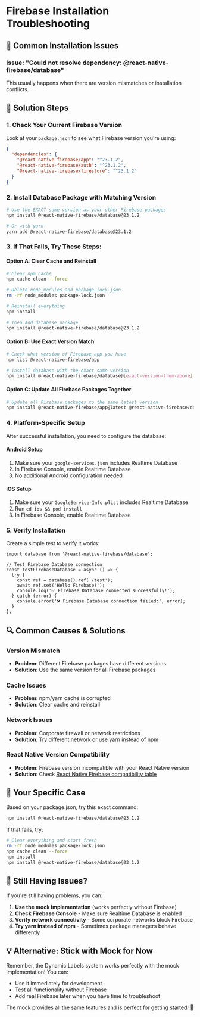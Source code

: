 # Firebase Installation Troubleshooting

## 🚨 Common Installation Issues

### Issue: "Could not resolve dependency: @react-native-firebase/database"

This usually happens when there are version mismatches or installation conflicts.

## 🔧 **Solution Steps**

### 1. **Check Your Current Firebase Version**

Look at your `package.json` to see what Firebase version you're using:

```json
{
  "dependencies": {
    "@react-native-firebase/app": "^23.1.2",
    "@react-native-firebase/auth": "^23.1.2",
    "@react-native-firebase/firestore": "^23.1.2"
  }
}
```

### 2. **Install Database Package with Matching Version**

```bash
# Use the EXACT same version as your other Firebase packages
npm install @react-native-firebase/database@23.1.2

# Or with yarn
yarn add @react-native-firebase/database@23.1.2
```

### 3. **If That Fails, Try These Steps:**

#### Option A: Clear Cache and Reinstall
```bash
# Clear npm cache
npm cache clean --force

# Delete node_modules and package-lock.json
rm -rf node_modules package-lock.json

# Reinstall everything
npm install

# Then add database package
npm install @react-native-firebase/database@23.1.2
```

#### Option B: Use Exact Version Match
```bash
# Check what version of Firebase app you have
npm list @react-native-firebase/app

# Install database with the exact same version
npm install @react-native-firebase/database@[exact-version-from-above]
```

#### Option C: Update All Firebase Packages Together
```bash
# Update all Firebase packages to the same latest version
npm install @react-native-firebase/app@latest @react-native-firebase/database@latest @react-native-firebase/auth@latest @react-native-firebase/firestore@latest @react-native-firebase/crashlytics@latest @react-native-firebase/functions@latest
```

### 4. **Platform-Specific Setup**

After successful installation, you need to configure the database:

#### **Android Setup**
1. Make sure your `google-services.json` includes Realtime Database
2. In Firebase Console, enable Realtime Database
3. No additional Android configuration needed

#### **iOS Setup**
1. Make sure your `GoogleService-Info.plist` includes Realtime Database
2. Run `cd ios && pod install`
3. In Firebase Console, enable Realtime Database

### 5. **Verify Installation**

Create a simple test to verify it works:

```tsx
import database from '@react-native-firebase/database';

// Test Firebase Database connection
const testFirebaseDatabase = async () => {
  try {
    const ref = database().ref('/test');
    await ref.set('Hello Firebase!');
    console.log('✅ Firebase Database connected successfully!');
  } catch (error) {
    console.error('❌ Firebase Database connection failed:', error);
  }
};
```

## 🔍 **Common Causes & Solutions**

### **Version Mismatch**
- **Problem**: Different Firebase packages have different versions
- **Solution**: Use the same version for all Firebase packages

### **Cache Issues**
- **Problem**: npm/yarn cache is corrupted
- **Solution**: Clear cache and reinstall

### **Network Issues**
- **Problem**: Corporate firewall or network restrictions
- **Solution**: Try different network or use yarn instead of npm

### **React Native Version Compatibility**
- **Problem**: Firebase version incompatible with your React Native version
- **Solution**: Check [React Native Firebase compatibility table](https://rnfirebase.io/)

## 📱 **Your Specific Case**

Based on your package.json, try this exact command:

```bash
npm install @react-native-firebase/database@23.1.2
```

If that fails, try:

```bash
# Clear everything and start fresh
rm -rf node_modules package-lock.json
npm cache clean --force
npm install
npm install @react-native-firebase/database@23.1.2
```

## 🚨 **Still Having Issues?**

If you're still having problems, you can:

1. **Use the mock implementation** (works perfectly without Firebase)
2. **Check Firebase Console** - Make sure Realtime Database is enabled
3. **Verify network connectivity** - Some corporate networks block Firebase
4. **Try yarn instead of npm** - Sometimes package managers behave differently

## 💡 **Alternative: Stick with Mock for Now**

Remember, the Dynamic Labels system works perfectly with the mock implementation! You can:

- Use it immediately for development
- Test all functionality without Firebase
- Add real Firebase later when you have time to troubleshoot

The mock provides all the same features and is perfect for getting started! 🎉
